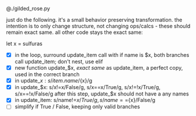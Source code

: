 @./gilded_rose.py

just do the following. it's a small behavior preserving transformation. the intention is to only change structure, not changing ops/calcs - these should remain exact same. all other code stays the exact same:

let x = sulfuras

- [x] in the loop, surround update_item call with if name is $x, both branches call update_item; don't nest, use elif
- [x] new function update_$x, *exact same* as update_item, a perfect copy, used in the correct branch
- [x] in update_$x: s/item.name/${x}/g
- [x] in update_$x: s/x!=x/False/g, s/x==x/True/g, s/x!=!x/True/g, s/x==!x/False/g
      after this step, update_$x should not have a any names
- [x] in update_item: s/name!=${x}/True/g, s/name==${x}/False/g
- [ ] simplify if True / False, keeping only valid branches
